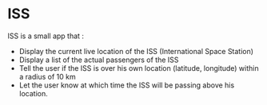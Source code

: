 # ISS

ISS is a small app that : 
- Display the current live location of the ISS (International Space Station)
- Display a list of the actual passengers of the ISS
- Tell the user if the ISS is over his own location (latitude, longitude) within a radius of
10 km
- Let the user know at which time the ISS will be passing above his location.

